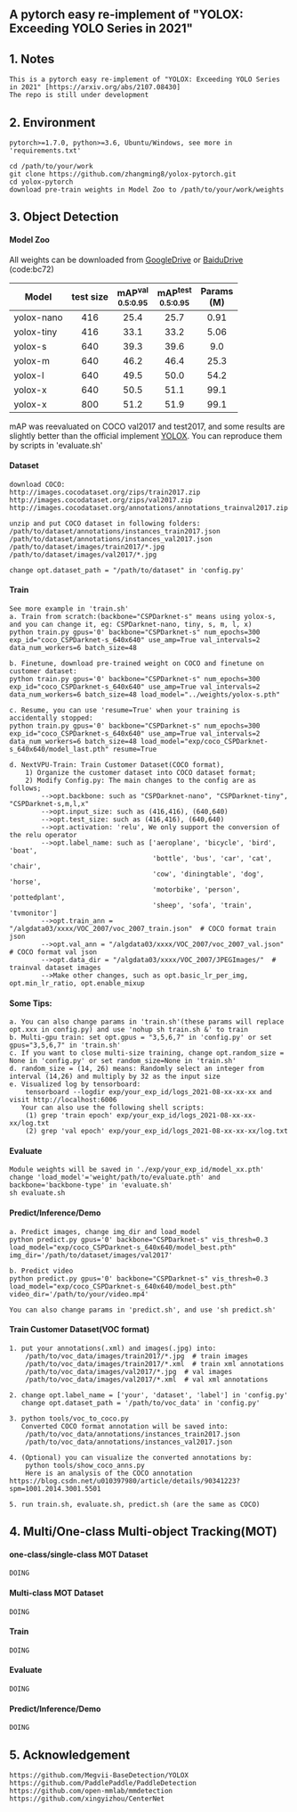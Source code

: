 ## A pytorch easy re-implement of "YOLOX: Exceeding YOLO Series in 2021"

## 1. Notes

    This is a pytorch easy re-implement of "YOLOX: Exceeding YOLO Series in 2021" [https://arxiv.org/abs/2107.08430]
    The repo is still under development

## 2. Environment

    pytorch>=1.7.0, python>=3.6, Ubuntu/Windows, see more in 'requirements.txt'
    
    cd /path/to/your/work
    git clone https://github.com/zhangming8/yolox-pytorch.git
    cd yolox-pytorch
    download pre-train weights in Model Zoo to /path/to/your/work/weights

## 3. Object Detection

#### Model Zoo

All weights can be downloaded
from [GoogleDrive](https://drive.google.com/drive/folders/1qEMLzikH5JwRNRoHpeCa6BJBeSQ6xXCH?usp=sharing)
or [BaiduDrive](https://pan.baidu.com/s/1UsbdnyVwRJhr9Vy1tmJLeQ) (code:bc72)

|Model      |test size  |mAP<sup>val<br>0.5:0.95 |mAP<sup>test<br>0.5:0.95 | Params<br>(M) |
| ------    |:---:      |:---:                   | :---:                   |:---:          |
|yolox-nano |416        |25.4                    |25.7                     |0.91           |
|yolox-tiny |416        |33.1                    |33.2                     |5.06           |
|yolox-s    |640        |39.3                    |39.6                     |9.0            |
|yolox-m    |640        |46.2                    |46.4                     |25.3           |
|yolox-l    |640        |49.5                    |50.0                     |54.2           |
|yolox-x    |640        |50.5                    |51.1                     |99.1           |
|yolox-x    |800        |51.2                    |51.9                     |99.1           |

mAP was reevaluated on COCO val2017 and test2017, and some results are slightly better than the official
implement [YOLOX](https://github.com/Megvii-BaseDetection/YOLOX). You can reproduce them by scripts in 'evaluate.sh'

#### Dataset

    download COCO:
    http://images.cocodataset.org/zips/train2017.zip
    http://images.cocodataset.org/zips/val2017.zip
    http://images.cocodataset.org/annotations/annotations_trainval2017.zip
    
    unzip and put COCO dataset in following folders:
    /path/to/dataset/annotations/instances_train2017.json
    /path/to/dataset/annotations/instances_val2017.json
    /path/to/dataset/images/train2017/*.jpg
    /path/to/dataset/images/val2017/*.jpg
    
    change opt.dataset_path = "/path/to/dataset" in 'config.py'

#### Train

    See more example in 'train.sh'
    a. Train from scratch:(backbone="CSPDarknet-s" means using yolox-s, and you can change it, eg: CSPDarknet-nano, tiny, s, m, l, x)
    python train.py gpus='0' backbone="CSPDarknet-s" num_epochs=300 exp_id="coco_CSPDarknet-s_640x640" use_amp=True val_intervals=2 data_num_workers=6 batch_size=48
    
    b. Finetune, download pre-trained weight on COCO and finetune on customer dataset:
    python train.py gpus='0' backbone="CSPDarknet-s" num_epochs=300 exp_id="coco_CSPDarknet-s_640x640" use_amp=True val_intervals=2 data_num_workers=6 batch_size=48 load_model="../weights/yolox-s.pth"
    
    c. Resume, you can use 'resume=True' when your training is accidentally stopped:
    python train.py gpus='0' backbone="CSPDarknet-s" num_epochs=300 exp_id="coco_CSPDarknet-s_640x640" use_amp=True val_intervals=2 data_num_workers=6 batch_size=48 load_model="exp/coco_CSPDarknet-s_640x640/model_last.pth" resume=True
    
    d. NextVPU-Train: Train Customer Dataset(COCO format), 
        1) Organize the customer dataset into COCO dataset format;
        2) Modify Config.py: The main changes to the config are as follows;
            -->opt.backbone: such as "CSPDarknet-nano", "CSPDarknet-tiny", "CSPDarknet-s,m,l,x"
            -->opt.input_size: such as (416,416), (640,640)
            -->opt.test_size: such as (416,416), (640,640)
            -->opt.activation: 'relu', We only support the conversion of the relu operator
            -->opt.label_name: such as ['aeroplane', 'bicycle', 'bird', 'boat',
                                        'bottle', 'bus', 'car', 'cat', 'chair',
                                        'cow', 'diningtable', 'dog', 'horse',
                                        'motorbike', 'person', 'pottedplant',
                                        'sheep', 'sofa', 'train', 'tvmonitor']
            -->opt.train_ann = "/algdata03/xxxx/VOC_2007/voc_2007_train.json"  # COCO format train json
            -->opt.val_ann = "/algdata03/xxxx/VOC_2007/voc_2007_val.json"  # COCO format val json
            -->opt.data_dir = "/algdata03/xxxx/VOC_2007/JPEGImages/"  # trainval dataset images
            -->Make other changes, such as opt.basic_lr_per_img, opt.min_lr_ratio, opt.enable_mixup




#### Some Tips:

    a. You can also change params in 'train.sh'(these params will replace opt.xxx in config.py) and use 'nohup sh train.sh &' to train
    b. Multi-gpu train: set opt.gpus = "3,5,6,7" in 'config.py' or set gpus="3,5,6,7" in 'train.sh'
    c. If you want to close multi-size training, change opt.random_size = None in 'config.py' or set random_size=None in 'train.sh'
    d. random_size = (14, 26) means: Randomly select an integer from interval (14,26) and multiply by 32 as the input size
    e. Visualized log by tensorboard: 
        tensorboard --logdir exp/your_exp_id/logs_2021-08-xx-xx-xx and visit http://localhost:6006
       Your can also use the following shell scripts:
        (1) grep 'train epoch' exp/your_exp_id/logs_2021-08-xx-xx-xx/log.txt
        (2) grep 'val epoch' exp/your_exp_id/logs_2021-08-xx-xx-xx/log.txt

#### Evaluate

    Module weights will be saved in './exp/your_exp_id/model_xx.pth'
    change 'load_model'='weight/path/to/evaluate.pth' and backbone='backbone-type' in 'evaluate.sh'
    sh evaluate.sh

#### Predict/Inference/Demo

    a. Predict images, change img_dir and load_model
    python predict.py gpus='0' backbone="CSPDarknet-s" vis_thresh=0.3 load_model="exp/coco_CSPDarknet-s_640x640/model_best.pth" img_dir='/path/to/dataset/images/val2017'
    
    b. Predict video
    python predict.py gpus='0' backbone="CSPDarknet-s" vis_thresh=0.3 load_model="exp/coco_CSPDarknet-s_640x640/model_best.pth" video_dir='/path/to/your/video.mp4'
    
    You can also change params in 'predict.sh', and use 'sh predict.sh'

#### Train Customer Dataset(VOC format)

    1. put your annotations(.xml) and images(.jpg) into:
        /path/to/voc_data/images/train2017/*.jpg  # train images
        /path/to/voc_data/images/train2017/*.xml  # train xml annotations
        /path/to/voc_data/images/val2017/*.jpg  # val images
        /path/to/voc_data/images/val2017/*.xml  # val xml annotations
    
    2. change opt.label_name = ['your', 'dataset', 'label'] in 'config.py'
       change opt.dataset_path = '/path/to/voc_data' in 'config.py'
    
    3. python tools/voc_to_coco.py
       Converted COCO format annotation will be saved into:
        /path/to/voc_data/annotations/instances_train2017.json
        /path/to/voc_data/annotations/instances_val2017.json
    
    4. (Optional) you can visualize the converted annotations by:
        python tools/show_coco_anns.py
        Here is an analysis of the COCO annotation https://blog.csdn.net/u010397980/article/details/90341223?spm=1001.2014.3001.5501
    
    5. run train.sh, evaluate.sh, predict.sh (are the same as COCO)

## 4. Multi/One-class Multi-object Tracking(MOT)

#### one-class/single-class MOT Dataset

    DOING

#### Multi-class MOT Dataset

    DOING

#### Train

    DOING

#### Evaluate

    DOING

#### Predict/Inference/Demo

    DOING

## 5. Acknowledgement

    https://github.com/Megvii-BaseDetection/YOLOX
    https://github.com/PaddlePaddle/PaddleDetection
    https://github.com/open-mmlab/mmdetection
    https://github.com/xingyizhou/CenterNet
